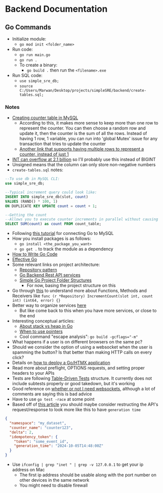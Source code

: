 # Backend Documentation

## Go Commands

- Initialize module:
  - `go mod init <folder_name>`
- Run code:
  - `go run main.go`
  - `go run .`
  - To create a binary:
    - `go build .` then run the `<filename>.exe`
- Run SQL code:
  - `use simple_sre_db;`
  - `source C:/Users/Marwan/Desktop/projects/simpleSRE/backend/create-tables.sql;`

### Notes

- [Creating counter table in MySQL](https://dba.stackexchange.com/questions/51736/counter-table-in-mysql)
  - According to this, it makes more sense to keep more than one row to represent the counter. You can then choose a random row and update it, then the counter is the sum of all the rows. Instead of having 1 row, 1 variable, you can run into 'global Mutex' issue for any transaction that tries to update the counter
  - [Another link that supports having multiple rows to represent a counter, instead of just 1](https://planetscale.com/blog/the-slotted-counter-pattern)
- [INT can overflow at 2.1 billion](https://stackoverflow.com/questions/47567287/bigint-signed-vs-unsigned) so I'll probably use this instead of BIGINT
- Unsigned means that the column can only store non-negative numbers
- `create-tables.sql` notes:

```sql
--To use db in MySQL CLI:
use simple_sre_db;

--Typical increment query could look like:
INSERT INTO simple_sre_db(slot, count)
VALUES (RAND() * 100, 1)
ON DUPLICATE KEY UPDATE count = count + 1;

--Getting the count
--Allows you to execute counter increments in parallel without causing contention and affecting concurrency
SELECT SUM(count) as count FROM count_table;

```

- Following [this tutorial](https://go.dev/doc/tutorial/database-access) for connecting Go to MySQL
- How you install packages is as follows:
  - `go install <the_package_you_want>`
  - `go get .` to track the module as a dependency
- [How to Write Go Code](https://go.dev/doc/code)
- [Effective Go](https://go.dev/doc/effective_go)
- Some relevant links on project architecture:
  - [Repository pattern](https://threedots.tech/post/repository-pattern-in-go/)
  - [Go Backend Rest API services](https://medium.com/@janishar.ali/how-to-architecture-good-go-backend-rest-api-services-14cc4730c05b)
  - [Simple Go Project Folder Structures](https://medium.com/@smart_byte_labs/organize-like-a-pro-a-simple-guide-to-go-project-folder-structures-e85e9c1769c2)
    - For now, basing the project structure on this
- Go through [this](https://go.dev/tour/methods/1) to understand more about Functions, Methods and Receivers like `func (r *Repository) IncrementCount(slot int, count int) (int64, error) {}`
- Better way to organize services [here](https://medium.com/@ott.kristian/how-i-structure-services-in-go-19147ad0e6bd)
  - But like come back to this when you have more services, or close to the end
- Interesting conceptual articles:
  - [About stack vs heap in Go](https://medium.com/eureka-engineering/understanding-allocations-in-go-stack-heap-memory-9a2631b5035d)
  - [When to use pointers](https://medium.com/@meeusdylan/when-to-use-pointers-in-go-44c15fe04eac)
  - Cool command "escape analysis": `go build -gcflags="-m"`
- What happens if a user is on different browsers on the same pc?
- Should we consider the option of using a websocket when the user is spamming the button? Is that better than making HTTP calls on every click?
- Details on [how to deploy a Go/HTMX application](https://community.aws/content/2hYjbCwWyM3KAuR77j9DqE1P4p7/deploying-a-go-application-with-htmx-to-aws-elastic-beanstalk-a-step-by-step-guide?lang=en)
- Read more about preflight, OPTIONS requests, and setting proper headers to your APIs
- Tests are following [Table-Driven Tests](https://go.dev/wiki/TableDrivenTests) structure. It currently does not include subtests properly or good takedown, but it's working
- Good reference on [whether or not I need websockets](https://hntrl.io/posts/you-dont-need-websockets/), although a lot of comments are saying this is bad advice
- Have to use `go test -race` at some point
- Based off of [this article](https://netflixtechblog.com/netflixs-distributed-counter-abstraction-8d0c45eb66b2) you should maybe consider restructing the API's request/response to look more like this to have `generation time`

```json
{
  "namespace": "my_dataset",
  "counter_name": "counter123",
  "delta": 2,
  "idempotency_token": { 
    "token": "some_event_id",
    "generation_time": "2024-10-05T14:48:00Z"
  }
}
```

- Use `ifconfig | grep "inet " | grep -v 127.0.0.1` to get your ip address on Mac
  - The first ip address should be usable along with the port number on other devices in the same network
  - You might need to disable firewall
